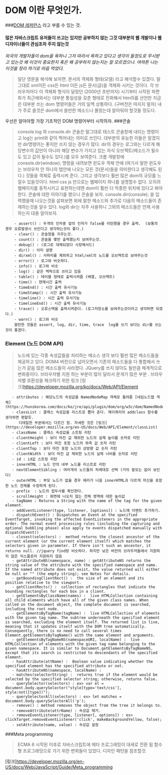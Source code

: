 # DOM 이란 무엇인가.
###[DOM 레퍼런스](https://developer.mozilla.org/en-US/docs/Web/API/Document_Object_Model) 라고 부를 수 있는 것.
#### 많은 자바스크립트 유저들이 쓰고는 있지만 공부하지 않는 그것 대부분의 웹 개발이나 웹디자이너들이 관심조차 주지 않는것

_외국의 개발자들이 dom을 욕하니 그저 따라서 욕하고 있다고 생각이 들정도로 무시받고 있는것 왜 이것이 중요한지 혹은 왜 공부하지 않는지는 잘 모르겠으나. 여하튼 나는 이것을 정리 하기로 마음 먹었다._


> 일단 영문을 해석해 보자면. 문서의 객체화 형태(모델) 라고 해석할수 있겠다. 말 그대로 xml이든 css든 html 이든 js든 문서(글)을 객체화 시키는 것이다. 각 브라우저마다 이 객체화 형식이 달랐던 (2000년 초반까지) 시기부터 시작된 파편화가 최근에와서는 대부분 통일성을 갖춘 형태로 진화해서 html5를 선언한 지금은 대부분 쓰는 dom 명령어들은 거의 일맥 상통하다. (구버전은 따지지 말자) 내가 주로 쓸것은 dom에서 쓸만한 메소드나 몰랐는데 알아둬야 할것들 정도다.

우선은 알아야할 가장 기초적인 DOM 명령어부터 시작하자.
###콘솔

>console.log 와 console.dir 콘솔은 말그대로 테스트 콘솔창에 내리는 명령이고 log는 print와 같이 찍어내는 의미로 쓰인다. 대부분의 유능한 이들은 알겠지만 dir명령어는 좋지만 쓰지 않는 경우가 많다. dir의 경우는 로그와는 다르게 해당변수의 값만이 아니라 해당 변수가 가지고 있는 자식 오브젝트(메소드가 될수도 있고 값이 될수도 있다.)를 모두 보여준다. 크롬 개발창에 console.dir(window); 명령을 내려보면 윈도우 객체 안에 (여기서 말한 윈도우는 브라우저 안 하나의 탭안에 나오는 모든  것(문서)들을 의미한다고 생각해도 된다.) 것들을 객체로 출력시켜 준다. 그리고 생각보다 훨씬 많은 dom의 규모를 느낄수 있을것이다. html css js 만으로는 웹페이지 하나를 설명할수 없다. 오히려 웹페이지를 동작시키고 표현하는데엔 dom이 훨씬 더 막중한 위치에 있다고 봐야한다. 콘솔에 대한 이야기를 했으니 콘솔을 보자. console.dir(console); 을 입력했을때 나오는것을 살펴보면 위에 말한 메소드와 추가로 다음의 메소드들이 존재하는것을 알수 있다. log와 dir는 자주 사용하니 그외의 메소드들은 언제 사용하는지 대충 알아보자.

        - assert() : 두개의 인자중 앞의 인자가 false를 리턴했을 경우 출력.  (보통의 경우 오류발생시 쓰인다고 생각하는것이 좋다.)
        - clear() : 콘솔창을 지우는것.
        - count() : 콘솔을 몇번 출력했는지 보여주는것.
        - debug() : (로그로 대체되었다 사장메서드)
        - dir() : 이미 설명
        - dirxml() : 사파리를 제외하고 html/xml의 노드를 오브젝트로 보여주는것
        - error() : 로그와 비슷하다.
        - info() : 로그와 비슷
        - log() : 같은 맥락으로 쓰이고 있음
        - table() : 테이블 형태로 출력시켜줌 (배열, 오브젝트)
        - time() : 현재시간 출력
        - timeEnd() : 시간 출력 유사기능
        - timeStamp() : 시간 출력 유사기능
        - timeline() : 시간 출력 유사기능
        - timelineEnd() : 시간 출력 유사기능
        - trace() : 오류스택을 출력시켜준다. (로그저장소를 보여주는것이라고 생각하면 되겠다.)
        - warn() : 로그와 비슷
        쓸만한 것들은 assert, log, dir, time, trace  log를 쓰기 보다는 dir를 쓰는것이 좋겠다.

### Element (노드 DOM API)
> 노드에 있는 각종 속성값들을 처리하는 메소스 생각 보다 훨씬 많은 메소드들을 제공하고 있다. DOM4 버전으로 넘어오면서 기존의 메소드들을 다 통합해서 쓰는거 같음
 많은 메소드들이 사라졌다. JQuery를 쓰지 않아도 될만큼 체계적으로 변화중이다. 브라우저별 지원 하는 부분이 많이 달라서 문게가 많은 부분 .
브라우저별 호환성을 체크하기 위한 링크
[링크]https://developer.mozilla.org/ko/docs/Web/API/Element

       - attributes : 해당노드의 속성값을 NamedNodeMap 객체로 돌려줌 [네임노드맵 객체](https://hunskorea.com/docs/ko/jre/api/plugin/dom/org/w3c/dom/NamedNodeMap.html)
       - classList : 클래스 속성값을 리스트로 뽑아 준다. 제이쿼리의 addclass 함수를 생각하면 편할듯.
          디테일한 부분에서는 다르긴 함. 자세한 것은 [링크](https://developer.mozilla.org/en-US/docs/Web/API/Element/classList)
       - className : 클래스 속성값을 스트링 리턴
       - clientHeight : 보더 마진 값 제외한 노드의 실제 높이를 숫자로 리턴
       - clientLeft : 보더 마진 포함 노드의 좌측 값 숫자 리턴
       - clientTop : 보더 마진 포함 노드의 상방향 값 숫자 리턴
       - clientWidth : 보더 마진 값 제외한 노드의 실제 너비를 숫자로 리턴
       - id : id값 스트링 리턴
       - innerHTML : 노드 안의 내부 노드를 리스트로 리턴
       - nextElementSibling : 여러개의 노드들의 차례대로 선택 (거의 쓸모는 없어 보인다)
       - outerHTML : 부모 노드가 없을 경우 에러가 나옴 innerHTML과 다르게 자신을 포함한 노드 전체를 수정하게 된다.
       - prefix  : 노드의 접두사를 확인한다.
       - scrollHeight : 화면에 나오지 않는 전체 영역에 대한 높이값
       - tagName : Returns a String with the name of the tag for the given element.
       - addEventListener(type, listener, [options]) : 노드에 이벤트 추가하기.
       - dispatchEvent() : Dispatches an Event at the specified EventTarget, invoking the affected EventListeners in the appropriate order. The normal event processing rules (including the capturing and optional bubbling phase) also apply to events dispatched manually with dispatchEvent()
       - closest(selectors) :  method returns the closest ancestor of the current element (or the current element itself) which matches the selectors given in parameter. If there isn't such an ancestor, it returns null. //jquery find랑 비슷하다. 하지만 낮은 버전의 브라우저들에서 지원하지 않은 익스플로러 지원하지 않음
       - getAttributeNS(namespace, name) : getAttributeNS returns the string value of the attribute with the specified namespace and name. If the named attribute does not exist, the value returned will either be null or "" (the empty string); see Notes for details.
       - getBoundingClientRect() :  the size of an element and its position relative to the viewport.
       - getClientRects() :  collection of rectangles that indicate the bounding rectangles for each box in a client.
       - getElementsByClassName(names) :  live HTMLCollection containing all child elements which have all of the given class names. When called on the document object, the complete document is searched, including the root node.
       - getElementsByTagName(tagName) :  live HTMLCollection of elements with the given tag name. The subtree underneath the specified element is searched, excluding the element itself. The returned list is live, meaning that it updates itself with the DOM tree automatically. Consequently, there is no need to call several times Element.getElementsByTagName() with the same element and arguments.
       - getElementsByTagNameNS(namespaceURI, localName) :  live HTMLCollection of elements with the given tag name belonging to the given namespace. It is similar to Document.getElementsByTagNameNS, except that its search is restricted to descendants of the specified element.
       - hasAttribute(attName) :  Boolean value indicating whether the specified element has the specified attribute or not.
       - hasAttributeNS(namespace, localName) :
       - matches(selectorString) :  returns true if the element would be selected by the specified selector string; otherwise, returns false.
       - querySelector(selectors) : ex> var el = document.body.querySelector("style[type='text/css'], style:not([type])");
       - querySelectorAll(selectors) : ex> let matches = document.body.querySelectorAll('p');
       - remove() : method removes the object from the tree it belongs to.
       - removeAttribute(attrName) : 속성값 제거.
       - removeEventListener(type, listener[, options]) : ex> clickTarget.removeEventListener('click', makeBackgroundYellow, false);
       - setAttribute(name, value) : 속성값 설정

###Meta programming
> ECMA 6 시작된 이후로 자바스크립트에 메타 프로그래밍이 대세로 전환 됨 함수형 프로그래밍으로 가기 위한 변화들이 있었다.
  디자인 패턴을 참조할것.

[링크]https://developer.mozilla.org/en-US/docs/Web/JavaScript/Guide/Meta_programming

